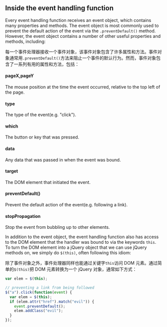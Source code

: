 ## Inside the event handling function

Every event handling function receives an event object, which contains many properties and methods. The event object is most commonly used to prevent the default action of the event via the `.preventDefault()` method. However, the event object contains a number of other useful properties and methods, including:

每一个事件处理器接收一个事件对象，该事件对象包含了许多属性和方法。事件对象通常用`.preventDefault()`方法来阻止一个事件的默认行为。然而，事件对象包含了一系列有用的属性和方法，包括：

#### pageX,pageY

The mouse position at the time the event occurred, relative to the top left of the page.

#### type

The type of the event(e.g. "click").

#### which

The button or key that was pressed.

#### data

Any data that was passed in when the event was bound.

#### target

The DOM element that initiated the event.

#### preventDefault()

Prevent the default action of the event(e.g. following a link).

#### stopPropagation

Stop the event from bubbling up to other elements.

In addition to the event object, the event handling function also has access to the DOM element that the handler was bound to via the keywords `this`. To turn the DOM element into a jQuery object that we can use jQuery methods on, we simply do `$(this)`, often following this idiom:

除了事件对象之外，事件处理器同样也能通过关键字`this`访问 DOM 元素。通过简单的`$(this)`把 DOM 元素转换为一个 jQuery 对象，通常如下方式：

```javascript
var elem = $(this);

// preventing a link from being followed
$("a").click(function(event) {
  var elem = $(this);
  if (elem.attr("href").match("evil")) {
    event.preventDefault();
    elem.addClass("evil");
  }
});
```
